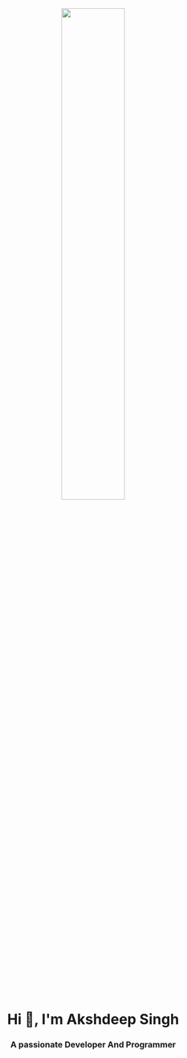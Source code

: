 <div align="center">
  <img src="https://rishavanand.github.io/static/images/greetings.gif" align="center" style="width:50%" />
  </div>

<h1 align="center">Hi 👋, I'm Akshdeep Singh</h1>
<h3 align="center">A passionate Developer And Programmer</h3>
